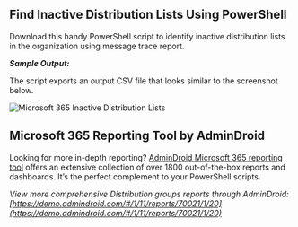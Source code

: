 ﻿## Find Inactive Distribution Lists Using PowerShell
Download this handy PowerShell script to identify inactive distribution lists in the organization using message trace report.

***Sample Output:***

The script exports an output CSV file that looks similar to the screenshot below.

![Microsoft 365 Inactive Distribution Lists](https://o365reports.com/wp-content/uploads/2024/07/Microsoft-365-Inactive-Distribution-Lists-565x233.png?v=1720514729)

## Microsoft 365 Reporting Tool by AdminDroid
Looking for more in-depth reporting? [AdminDroid Microsoft 365 reporting tool](https://admindroid.com/?src=GitHub) offers an extensive collection of over 1800 out-of-the-box reports and dashboards. It’s the perfect complement to your PowerShell scripts. 

*View more comprehensive Distribution groups reports through AdminDroid: [https://demo.admindroid.com/#/1/11/reports/70021/1/20](https://demo.admindroid.com/#/1/11/reports/70021/1/20)*



